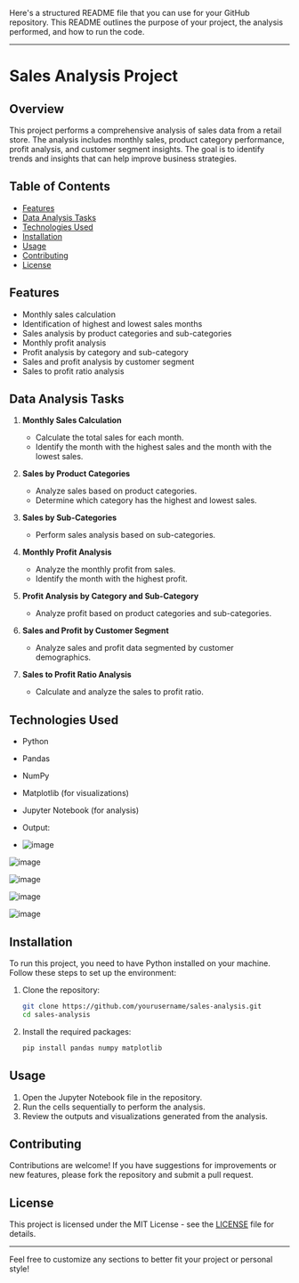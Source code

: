 Here's a structured README file that you can use for your GitHub repository. This README outlines the purpose of your project, the analysis performed, and how to run the code.

---

# Sales Analysis Project

## Overview
This project performs a comprehensive analysis of sales data from a retail store. The analysis includes monthly sales, product category performance, profit analysis, and customer segment insights. The goal is to identify trends and insights that can help improve business strategies.

## Table of Contents
- [Features](#features)
- [Data Analysis Tasks](#data-analysis-tasks)
- [Technologies Used](#technologies-used)
- [Installation](#installation)
- [Usage](#usage)
- [Contributing](#contributing)
- [License](#license)

## Features
- Monthly sales calculation
- Identification of highest and lowest sales months
- Sales analysis by product categories and sub-categories
- Monthly profit analysis
- Profit analysis by category and sub-category
- Sales and profit analysis by customer segment
- Sales to profit ratio analysis

## Data Analysis Tasks
1. **Monthly Sales Calculation**
   - Calculate the total sales for each month.
   - Identify the month with the highest sales and the month with the lowest sales.

2. **Sales by Product Categories**
   - Analyze sales based on product categories.
   - Determine which category has the highest and lowest sales.

3. **Sales by Sub-Categories**
   - Perform sales analysis based on sub-categories.

4. **Monthly Profit Analysis**
   - Analyze the monthly profit from sales.
   - Identify the month with the highest profit.

5. **Profit Analysis by Category and Sub-Category**
   - Analyze profit based on product categories and sub-categories.

6. **Sales and Profit by Customer Segment**
   - Analyze sales and profit data segmented by customer demographics.

7. **Sales to Profit Ratio Analysis**
   - Calculate and analyze the sales to profit ratio.

## Technologies Used
- Python
- Pandas
- NumPy
- Matplotlib (for visualizations)
- Jupyter Notebook (for analysis)

- Output:
- ![image](https://github.com/user-attachments/assets/37c27469-2d93-4350-b8ca-a76c90c97f0a)

![image](https://github.com/user-attachments/assets/5ce72da9-9154-4fd9-97f4-c95196ddc0e9)

![image](https://github.com/user-attachments/assets/8e45eee2-01a6-4106-ae50-95c2dfb06912)


![image](https://github.com/user-attachments/assets/b9b6cf4c-3bb5-449a-b295-3b38e16a14b6)

![image](https://github.com/user-attachments/assets/4a743ddd-43ee-4882-bb55-7f9cfbf68aec)



## Installation
To run this project, you need to have Python installed on your machine. Follow these steps to set up the environment:

1. Clone the repository:
   ```bash
   git clone https://github.com/yourusername/sales-analysis.git
   cd sales-analysis
   ```

2. Install the required packages:
   ```bash
   pip install pandas numpy matplotlib
   ```

## Usage
1. Open the Jupyter Notebook file in the repository.
2. Run the cells sequentially to perform the analysis.
3. Review the outputs and visualizations generated from the analysis.

## Contributing
Contributions are welcome! If you have suggestions for improvements or new features, please fork the repository and submit a pull request.

## License
This project is licensed under the MIT License - see the [LICENSE](LICENSE) file for details.

---

Feel free to customize any sections to better fit your project or personal style!
